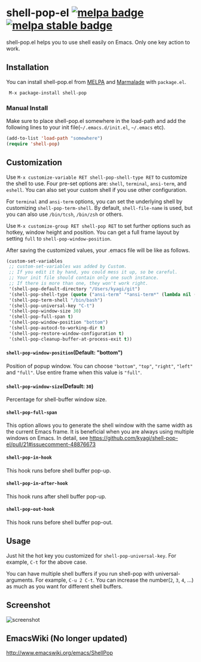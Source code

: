 # shell-pop-el [![melpa badge][melpa-badge]][melpa-link] [![melpa stable badge][melpa-stable-badge]][melpa-stable-link]

shell-pop.el helps you to use shell easily on Emacs. Only one key action to work.

## Installation

You can install shell-pop.el from [MELPA](https://melpa.org/) and [Marmalade](https://marmalade-repo.org/)
with `package.el`.

```
 M-x package-install shell-pop
```

### Manual Install

Make sure to place shell-pop.el somewhere in the load-path and add the following lines
to your init file(`~/.emacs.d/init.el`, `~/.emacs` etc).

```lisp
(add-to-list 'load-path "somewhere")
(require 'shell-pop)
```

## Customization

Use `M-x customize-variable RET shell-pop-shell-type RET` to customize the shell to use.  Four pre-set options are: `shell`, `terminal`, `ansi-term`, and `eshell`.  You can also set your custom shell if you use other configuration.

For `terminal` and `ansi-term` options, you can set the underlying shell by customizing `shell-pop-term-shell`.  By default, `shell-file-name` is used, but you can also use `/bin/tcsh`, `/bin/zsh` or others.

Use `M-x customize-group RET shell-pop RET` to set further options such as hotkey, window height and position.
You can get a full frame layout by setting `full` to `shell-pop-window-position`.

After saving the customized values, your .emacs file will be like as follows.

```lisp
(custom-set-variables
 ;; custom-set-variables was added by Custom.
 ;; If you edit it by hand, you could mess it up, so be careful.
 ;; Your init file should contain only one such instance.
 ;; If there is more than one, they won't work right.
 '(shell-pop-default-directory "/Users/kyagi/git")
 '(shell-pop-shell-type (quote ("ansi-term" "*ansi-term*" (lambda nil (ansi-term shell-pop-term-shell)))))
 '(shell-pop-term-shell "/bin/bash")
 '(shell-pop-universal-key "C-t")
 '(shell-pop-window-size 30)
 '(shell-pop-full-span t)
 '(shell-pop-window-position "bottom")
 '(shell-pop-autocd-to-working-dir t)
 '(shell-pop-restore-window-configuration t)
 '(shell-pop-cleanup-buffer-at-process-exit t))
 ```

#### `shell-pop-window-position`(Default: "bottom")

Position of popup window. You can choose `"bottom"`, `"top"`, `"right"`, `"left"` and `"full"`.
Use entire frame when this value is `"full"`.


#### `shell-pop-window-size`(Default: `30`)

Percentage for shell-buffer window size.


#### `shell-pop-full-span`

This option allows you to generate the shell window with the same width as the current Emacs frame. It is beneficial when you are always using multiple windows on Emacs. In detail, see https://github.com/kyagi/shell-pop-el/pull/21#issuecomment-48876673

#### `shell-pop-in-hook`

This hook runs before shell buffer pop-up.

#### `shell-pop-in-after-hook`

This hook runs after shell buffer pop-up.

#### `shell-pop-out-hook`

This hook runs before shell buffer pop-out.


## Usage

Just hit the hot key you customized for `shell-pop-universal-key`.
For example, `C-t` for the above case.

You can have multiple shell buffers if you run shell-pop with universal-arguments.
For example, `C-u 2 C-t`. You can increase the number(`2`, `3`, `4`, ...) as much as you want for different shell buffers.

## Screenshot

![screenshot](https://raw.github.com/kyagi/shell-pop-el/master/screenshot.png)

## EmacsWiki (No longer updated)

http://www.emacswiki.org/emacs/ShellPop

[melpa-link]: http://melpa.org/#/shell-pop
[melpa-stable-link]: http://stable.melpa.org/#/shell-pop
[melpa-badge]: http://melpa.org/packages/shell-pop-badge.svg
[melpa-stable-badge]: http://stable.melpa.org/packages/shell-pop-badge.svg

